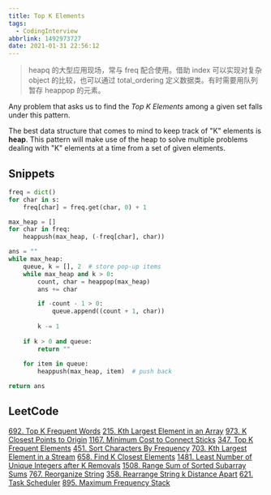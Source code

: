```yaml
---
title: Top K Elements
tags:
  - CodingInterview
abbrlink: 1492973727
date: 2021-01-31 22:56:12
---
```

> heapq 的大型应用现场，常与 freq 配合使用。借助 index 可以实现对复杂 object 的比较，也可以通过 total_ordering 定义数据类。有时需要用队列暂存 heappop 的元素。

Any problem that asks us to find the _Top K Elements_ among a given set falls under this pattern.

The best data structure that comes to mind to keep track of "K" elements is **heap**. This pattern will make use of the heap to solve multiple problems dealing with "K" elements at a time from a set of given elements.

## Snippets
```python
freq = dict()
for char in s:
    freq[char] = freq.get(char, 0) + 1

max_heap = []
for char in freq:
    heappush(max_heap, (-freq[char], char))

ans = ""
while max_heap:
    queue, k = [], 2  # store pop-up items
    while max_heap and k > 0:
        count, char = heappop(max_heap)
        ans += char

        if -count - 1 > 0:
            queue.append((count + 1, char))
        
        k -= 1
    
    if k > 0 and queue:
        return ""
    
    for item in queue:
        heappush(max_heap, item)  # push back

return ans
```

## LeetCode
[692. Top K Frequent Words](https://leetcode.com/problems/top-k-frequent-words/)
[215. Kth Largest Element in an Array](https://leetcode.com/problems/kth-largest-element-in-an-array/)
[973. K Closest Points to Origin](https://leetcode.com/problems/k-closest-points-to-origin/)
[1167. Minimum Cost to Connect Sticks](https://leetcode.com/problems/minimum-cost-to-connect-sticks/)
[347. Top K Frequent Elements](https://leetcode.com/problems/top-k-frequent-elements/)
[451. Sort Characters By Frequency](https://leetcode.com/problems/sort-characters-by-frequency/)
[703. Kth Largest Element in a Stream](https://leetcode.com/problems/kth-largest-element-in-a-stream/)
[658. Find K Closest Elements](https://leetcode.com/problems/find-k-closest-elements/)
[1481. Least Number of Unique Integers after K Removals](https://leetcode.com/problems/least-number-of-unique-integers-after-k-removals/)
[1508. Range Sum of Sorted Subarray Sums](https://leetcode.com/problems/range-sum-of-sorted-subarray-sums/)
[767. Reorganize String](https://leetcode.com/problems/reorganize-string/)
[358. Rearrange String k Distance Apart](https://leetcode.com/problems/rearrange-string-k-distance-apart/)
[621. Task Scheduler](https://leetcode.com/problems/task-scheduler/)
[895. Maximum Frequency Stack](https://leetcode.com/problems/maximum-frequency-stack/)
